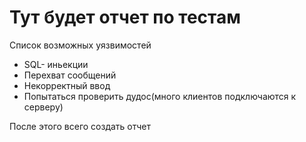 # Тут будет отчет по тестам 



Cписок возможных уязвимостей 

- SQL- иньекции
- Перехват сообщений
- Некорректный ввод
- Попытаться проверить дудос(много клиентов подключаются к серверу)



После этого всего создать отчет 
